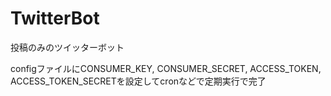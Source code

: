 TwitterBot
==========

投稿のみのツイッターボット

configファイルにCONSUMER_KEY, CONSUMER_SECRET, ACCESS_TOKEN, ACCESS_TOKEN_SECRETを設定してcronなどで定期実行で完了
